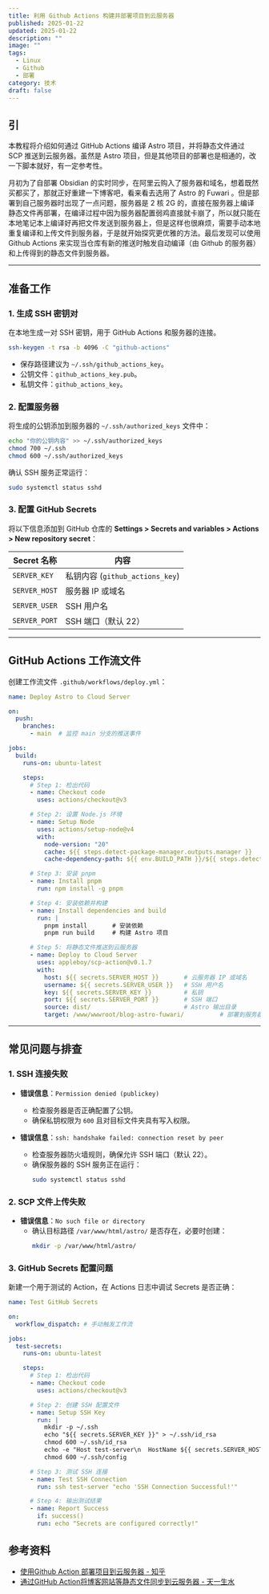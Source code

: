 ```yaml
---
title: 利用 Github Actions 构建并部署项目到云服务器
published: 2025-01-22
updated: 2025-01-22
description: ""
image: ""
tags:
  - Linux
  - Github
  - 部署
category: 技术
draft: false
---
```


## 引

本教程将介绍如何通过 GitHub Actions 编译 Astro 项目，并将静态文件通过 SCP 推送到云服务器。虽然是 Astro 项目，但是其他项目的部署也是相通的，改一下脚本就好，有一定参考性。

月初为了自部署 Obsidian 的实时同步，在阿里云购入了服务器和域名，想着既然买都买了，那就正好重建一下博客吧，看来看去选用了 Astro 的 Fuwari 。但是部署到自己服务器时出现了一点问题，服务器是 2 核 2G 的，直接在服务器上编译静态文件再部署，在编译过程中因为服务器配置弱鸡直接就卡崩了，所以就只能在本地笔记本上编译好再把文件发送到服务器上，但是这样也很麻烦，需要手动本地重复编译和上传文件到服务器，于是就开始探究更优雅的方法。最后发现可以使用 Github Actions 来实现当仓库有新的推送时触发自动编译（由 Github 的服务器）和上传得到的静态文件到服务器。

---

## 准备工作

### 1. 生成 SSH 密钥对

在本地生成一对 SSH 密钥，用于 GitHub Actions 和服务器的连接。

```bash
ssh-keygen -t rsa -b 4096 -C "github-actions"
```

- 保存路径建议为 `~/.ssh/github_actions_key`。
- 公钥文件：`github_actions_key.pub`。
- 私钥文件：`github_actions_key`。

### 2. 配置服务器

将生成的公钥添加到服务器的 `~/.ssh/authorized_keys` 文件中：

```bash
echo "你的公钥内容" >> ~/.ssh/authorized_keys
chmod 700 ~/.ssh
chmod 600 ~/.ssh/authorized_keys
```

确认 SSH 服务正常运行：

```bash
sudo systemctl status sshd
```

### 3. 配置 GitHub Secrets

将以下信息添加到 GitHub 仓库的 **Settings > Secrets and variables > Actions > New repository secret**：

| Secret 名称      | 内容                      |
|------------------|---------------------------|
| `SERVER_KEY`     | 私钥内容 (`github_actions_key`) |
| `SERVER_HOST`    | 服务器 IP 或域名           |
| `SERVER_USER`    | SSH 用户名                |
| `SERVER_PORT`    | SSH 端口（默认 22）        |

---

## GitHub Actions 工作流文件

创建工作流文件 `.github/workflows/deploy.yml`：

```yaml
name: Deploy Astro to Cloud Server

on:
  push:
    branches:
      - main  # 监控 main 分支的推送事件

jobs:
  build:
    runs-on: ubuntu-latest

    steps:
      # Step 1: 检出代码
      - name: Checkout code
        uses: actions/checkout@v3

      # Step 2: 设置 Node.js 环境
      - name: Setup Node
        uses: actions/setup-node@v4
        with:
          node-version: "20"
          cache: ${{ steps.detect-package-manager.outputs.manager }}
          cache-dependency-path: ${{ env.BUILD_PATH }}/${{ steps.detect-package-manager.outputs.lockfile }}

      # Step 3: 安装 pnpm
      - name: Install pnpm
        run: npm install -g pnpm

      # Step 4: 安装依赖并构建
      - name: Install dependencies and build
        run: |
          pnpm install       # 安装依赖
          pnpm run build     # 构建 Astro 项目

      # Step 5: 将静态文件推送到云服务器
      - name: Deploy to Cloud Server
        uses: appleboy/scp-action@v0.1.7
        with:
          host: ${{ secrets.SERVER_HOST }}       # 云服务器 IP 或域名
          username: ${{ secrets.SERVER_USER }}   # SSH 用户名
          key: ${{ secrets.SERVER_KEY }}         # 私钥
          port: ${{ secrets.SERVER_PORT }}       # SSH 端口
          source: dist/                          # Astro 输出目录
          target: /www/wwwroot/blog-astro-fuwari/          # 部署到服务器的路径
```

---

## 常见问题与排查

### 1. SSH 连接失败

- **错误信息**：`Permission denied (publickey)`
  - 检查服务器是否正确配置了公钥。
  - 确保私钥权限为 `600` 且对目标文件夹具有写入权限。

- **错误信息**：`ssh: handshake failed: connection reset by peer`
  - 检查服务器防火墙规则，确保允许 SSH 端口（默认 22）。
  - 确保服务器的 SSH 服务正在运行：
    ```bash
    sudo systemctl status sshd
    ```

### 2. SCP 文件上传失败

- **错误信息**：`No such file or directory`
  - 确认目标路径 `/var/www/html/astro/` 是否存在，必要时创建：
    ```bash
    mkdir -p /var/www/html/astro/
    ```

### 3. GitHub Secrets 配置问题

新建一个用于测试的 Action，在 Actions 日志中调试 Secrets 是否正确：

```yaml
name: Test GitHub Secrets

on:
  workflow_dispatch: # 手动触发工作流

jobs:
  test-secrets:
    runs-on: ubuntu-latest

    steps:
      # Step 1: 检出代码
      - name: Checkout code
        uses: actions/checkout@v3

      # Step 2: 创建 SSH 配置文件
      - name: Setup SSH Key
        run: |
          mkdir -p ~/.ssh
          echo "${{ secrets.SERVER_KEY }}" > ~/.ssh/id_rsa
          chmod 600 ~/.ssh/id_rsa
          echo -e "Host test-server\n  HostName ${{ secrets.SERVER_HOST }}\n  User ${{ secrets.SERVER_USER }}\n  IdentityFile ~/.ssh/id_rsa\n  StrictHostKeyChecking no" > ~/.ssh/config
          chmod 600 ~/.ssh/config

      # Step 3: 测试 SSH 连接
      - name: Test SSH Connection
        run: ssh test-server "echo 'SSH Connection Successful!'"

      # Step 4: 输出测试结果
      - name: Report Success
        if: success()
        run: echo "Secrets are configured correctly!"
```

## 参考资料

- [使用Github Action 部署项目到云服务器 - 知乎](https://zhuanlan.zhihu.com/p/107545396)
- [通过GitHub Action将博客网站等静态文件同步到云服务器 - 天一生水](https://www.jiangyu.org/github-action-deploy-to-vps/)